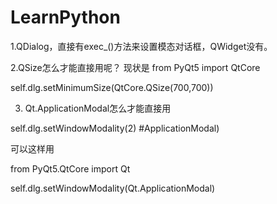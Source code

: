 # LearnPython


1.QDialog，直接有exec_()方法来设置模态对话框，QWidget没有。

  
2.QSize怎么才能直接用呢？
  现状是 
  from PyQt5 import QtCore
  
  self.dlg.setMinimumSize(QtCore.QSize(700,700))
  
3. Qt.ApplicationModal怎么才能直接用
 
  self.dlg.setWindowModality(2) #ApplicationModal)
  
  可以这样用
  
  from PyQt5.QtCore import Qt

  self.dlg.setWindowModality(Qt.ApplicationModal)
